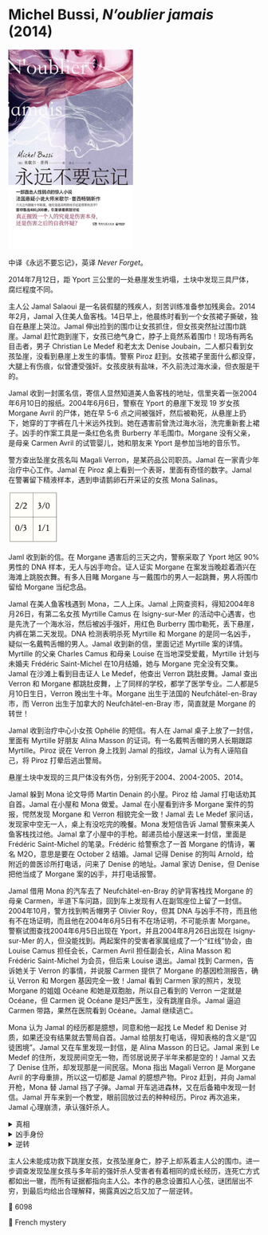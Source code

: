 # Michel Bussi, <i>N’oublier jamais</i> (2014)

<img src=images/2014_cover.jpg width=250/>

中译《永远不要忘记》，英译 <i>Never Forget</i>。

2014年7月12日，距 Yport 三公里的一处悬崖发生坍塌，土块中发现三具尸体，腐烂程度不同。

主人公 Jamal Salaoui 是一名装假腿的残疾人，刻苦训练准备参加残奥会。2014年2月，Jamal 入住美人鱼客栈。14日早上，他晨练时看到一个女孩裙子撕破，独自在悬崖上哭泣。Jamal 伸出捡到的围巾让女孩抓住，但女孩突然扯过围巾跳崖。Jamal 赶忙跑到崖下，女孩已绝气身亡，脖子上竟然系着围巾！现场有两名目击者，男子 Christian Le Medef 和老太太 Denise Joubain，二人都只看到女孩坠崖，没看到悬崖上发生的事情。警察 Piroz 赶到。女孩裙子里面什么都没穿，大腿上有伤痕，似曾遭受强奸。女孩皮肤有盐味，不久前洗过海水澡，但衣服是干的。

Jamal 收到一封匿名信，寄信人显然知道美人鱼客栈的地址，信里夹着一张2004年6月10日的报纸。2004年6月6日，警察在 Yport 的悬崖下发现 19 岁女孩 Morgane Avril 的尸体，她在早 5-6 点之间被强奸，然后被勒死，从悬崖上扔下，她穿的丁字裤在几十米远外找到。她在遇害前曾洗过海水浴，洗完重新套上裙子。凶手的作案工具是一条红色名贵 Burberry 羊毛围巾。Morgane 没有父亲，是母亲 Carmen Avril 的试管婴儿，她和朋友来 Yport 是参加当地的音乐节。

警方查出坠崖女孩名叫 Magali Verron，是某药品公司职员。Jamal 在一家青少年治疗中心工作。Jamal 在 Piroz 桌上看到一个表哥，里面有奇怪的数字。Jamal 在警署留下精液样本，遇到申请鹅卵石开采证的女孩 Mona Salinas。

<img src=images/2014_square.jpg width=100/>

Jaml 收到新的信。在 Morgane 遇害后的三天之内，警察采取了 Yport 地区 90% 男性的 DNA 样本，无人与凶手吻合。证人证实 Morgane 在案发当晚趁着酒兴在海滩上跳脱衣舞。有多人目睹 Morgane 与一戴围巾的男人一起跳舞，男人将围巾留给 Morgane 当纪念品。

Jamal 在美人鱼客栈遇到 Mona，二人上床。Jamal 上网查资料，得知2004年8月26日，有第二名女孩 Myrtille Camus 在 Isigny-sur-Mer 的活动中心遇害，也是先洗了一个海水浴，然后被凶手强奸，用红色 Burberry 围巾勒死，丢下悬崖，内裤在第二天发现。DNA 检测表明杀死 Myrtille 和 Morgane 的是同一名凶手，疑似一名戴鸭舌帽的男人。Jamal 收到新的信，里面记述 Myrtille 案的详情。Myrtille 的父亲 Charles Camus 和母亲 Louise 在当地深受爱戴，Myrtille 计划与未婚夫 Frédéric Saint-Michel 在10月结婚，她与 Morgane 完全没有交集。Jamal 在沙滩上看到目击证人 Le Medef，他查出 Verron 跳肚皮舞。Jamal 查出 Verron 和 Morgane 都跳肚皮舞，上了同样的学校，都学了医学专业。二人都是5月10日生日，Verron 晚出生十年。Morgane 出生于法国的 Neufchâtel-en-Bray 市，而 Verron 出生于加拿大的 Neufchâtel-en-Bray 市，简直就是 Morgane 的转世！

Jamal 收到治疗中心小女孩 Ophélie 的短信。有人在 Jamal 桌子上放了一封信，里面有 Myrtille 好朋友 Alina Masson 的证词。有一名戴鸭舌帽的男人长期跟踪 Myrtille。Piroz 说在 Verron 身上找到 Jamal 的指纹，Jamal 认为有人诬陷自己，将 Piroz 打晕后逃出警局。

悬崖土块中发现的三具尸体没有外伤，分别死于2004、2004-2005、2014。

Jamal 躲到 Mona 论文导师 Martin Denain 的小屋。Piroz 给 Jamal 打电话劝其自首。Jamal 在小屋和 Mona 做爱。Jamal 在小屋看到许多 Morgane 案件的剪报，愕然发现 Morgane 和 Verron 相貌完全一致！Jamal 去 Le Medef 家问话，发现家中空无一人，桌上有没吃完的晚餐。Mona 发短信告诉 Jamal 警察来美人鱼客栈找过他。Jamal 拿了小屋中的手枪。邮递员给小屋送来一封信，里面是 Frédéric Saint-Michel 的笔录。Frédéric 给警察念了一首 Morgane 的情诗，署名 M2O，意思是要在 October 2 结婚。Jamal 记得 Denise 的狗叫 Arnold，给附近的兽医诊所打电话，问来了 Denise 的地址。Jamal 家访 Denise，但 Denise 把他当成了 Morgane 案的凶手，并打电话报警。

Jamal 借用 Mona 的汽车去了 Neufchâtel-en-Bray 的驴背客栈找 Morgane 的母亲 Carmen，半道下车问路，回到车上发现有人在副驾座位上留了一封信。2004年10月，警方找到鸭舌帽男子 Olivier Roy，但其 DNA 与凶手不符，而且他有不在场证明，而且他在2004年6月5日有不在场证明，不可能杀害 Morgane。警察试图查找2004年6月5日出现在 Yport，并且2004年8月26日出现在 Isigny-sur-Mer 的人，但没能找到。两起案件的受害者家属组成了一个“红线”协会，由 Louise Camus 担任会长，Carmen Avril 担任副会长，Alina Masson 和 Frédéric Saint-Michel 为会员，但后来 Louise 退出。Jamal 找到 Carmen，告诉她关于 Verron 的事情，并说服 Carmen 提供了 Morgane 的基因检测报告，确认 Verron 和 Morgen 基因完全一致！Jamal 看到 Carmen 家的照片，发现 Morgane 的姐姐 Océane 和她是双胞胎，所以自己看到的 Verron 一定就是 Océane，但 Carmen 说 Océane 是妇产医生，没有跳崖自杀。Jamal 逼迫 Carmen 带路，果然在医院看到 Océane。Jamal 继续逃亡。

Mona 认为 Jamal 的经历都是臆想，同意和他一起找 Le Medef 和 Denise 对质，如果还没有结果就去警局自首。Jamal 给朋友打电话，得知表格的含义是“囚徒困境”。Jamal 又在车里发现一封信，是 Alina Masson 的日记。Jamal 来到 Le Medef 的住所，发现房间空无一物，而邻居说房子半年来都是空的！Jamal 又去了 Denise 住所，却发现那是一间民宿。Mona 指出 Magali Verron 是 Morgane Avril 的字母重排，所以这一切都是 Jamal 的臆想产物。Piroz 赶到，并向 Jamal 开枪，Mona 替 Jamal 挡了子弹。Jamal 开车逃进森林，又在后备箱中发现一封信。Jamal 开车来到一个教堂，眼前回放过去的种种经历。Piroz 再次追来，Jamal 心理崩溃，承认强奸杀人。

<details><summary>真相</summary>
<ul>
“红线”协会成员为：
<li>Carmen Avril：Morgane 母亲，会长。</li>
<li>Frédéric Saint-Michel：Myrtille 未婚夫，副会长。</li>
<li>Océane Avril：Morgane 的双胞胎姐姐，秘书。</li>
<li>Jeanine Dubois：Myrtille 的奶奶，代理秘书。</li>
<li>Alina Masson：Myrtille 的好朋友，会计。</li>
</ul>
他们查到 Jamal 曾在2004年6月订了 Yport 的旅馆，并在2004年8月去了 Isigny-sur-Mer，所以认定他是凶手，但其实 Jamal 退了 Yport 的旅馆。Jeanine Dubois 扮演 Denise Joubain，Fréd Saint-Michel 扮演 Christian Le Medef
FRED SAINT-MICHEL，Alina Masson 扮演 Mona Salinas，狗狗 Ronald 改名为 Arnold。Océane 扮演 Verron 跳崖，其实是定点跳伞。

Piroz 查出 Jamal 的 DNA 和凶手不同，知道抓错了人，但让 Jamal 继续配合演戏。
</details>

<details><summary>凶手身份</summary>
海边砖墙上有一块砖上刻着 M2O，其意义为 Myrtille aime Olivier = MMO = M2O（aime 是法语的“爱”，发音为“M”）。Myrtille 爱的是 Olivier，Frédéric 在一天之内往返 Yport 和 Isigny-sur-Mer，强奸并杀死了未婚妻。（伏线：Myrtille 死时穿着平时不会穿的性感裙子，是为了和 Olivier 约会。）Mona 读到砖墙里藏的笔记本，得知真相。Frédéric 刺死 Peroz，要向 Jamal 开枪时被 Océane 正当防卫打死。警察在 Frédéric 家的玻璃瓶里找到陈旧精液残留，与凶手 DNA 一致，是他用来伪造受害者的精液。（伏线：Myrtille 沾有精液的内裤在别处被发现，阴道里没有精液。）
</details>

<details><summary>逆转</summary>
Océane 嫉妒 Morgane 爱上 Alexandre Da Costa，所以杀死 Morgane，并在其阴道中留下 Alexandre 的精液，伪造强奸杀人。Océane 毒死 Alexandre，埋尸悬崖（三具尸体中的第一具）。

Frédéric 模仿“红围巾杀手”杀死 Myrtille，第二天 Carmen 召集 Myrtille 的亲属开会。Océane 通过观察发现 Frédéric 是杀死 Myrtille 的凶手，与其结盟，并给了他一瓶 Alexandre 的精液。Frédéric 将精液洒在 Myrtille 的内裤上，伪装成连续杀人。Océane 毒死 Olivier Roy（第二具尸体）并拿到 Myrtille 的日记。Océane 在砖墙上留下 M2O 的记号，并在 Frédéric 家留下精液瓶线索。

结尾 Océane 与 Jamal 做爱并将其毒死（第三具尸体）。Jamal 临死前给 Ophélie 发了一张在 Océane 家偷拍的照片，成为决定性证据。
</details>

主人公未能成功救下跳崖女孩，女孩坠崖身亡，脖子上却系着主人公的围巾。进一步调查发现坠崖女孩与多年前的强奸杀人受害者有着相同的成长经历，连死亡方式都如出一辙，而所有证据都指向主人公。本作的悬念设置扣人心弦，谜团层出不穷，到最后均给出合理解释，揭露真凶之后又加了一层逆转。

:link: 6098

:file_folder: French mystery
